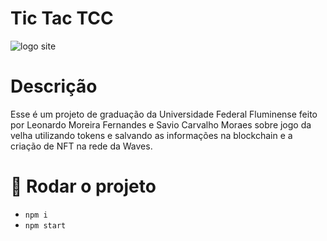# Tic Tac TCC

![logo site](https://github.com/savio96/siteTCC/blob/main/public/logo.png)

# Descrição

Esse é um projeto de graduação da Universidade Federal Fluminense feito por Leonardo Moreira Fernandes e Savio Carvalho Moraes sobre jogo da velha utilizando tokens e salvando as informações na blockchain e a criação de NFT na rede da Waves.

# :hammer: Rodar o projeto

- `npm i`
- `npm start`
